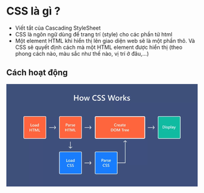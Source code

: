 # CSS là gì ?

- Viết tắt của Cascading StyleSheet
- CSS là ngôn ngữ dùng để trang trí (style) cho các phần tử html
- Một element HTML khi hiển thị lên giao diện web sẽ là một phần thô. Và CSS sẽ quyết định cách mà một HTML element được hiển thị (theo phong cách nào, màu sắc như thế nào, vị trí ở đâu,...)

## Cách hoạt động

![](images/how-css-works.png)


 